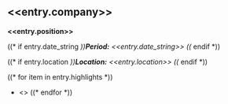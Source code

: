## <<entry.company>>

**<<entry.position>>**

((* if entry.date_string *))**Period:** <<entry.date_string>>
((* endif *))

((* if entry.location *))**Location:** <<entry.location>>
((* endif *))

((* for item in entry.highlights *))
- <<item>>
((* endfor *))
